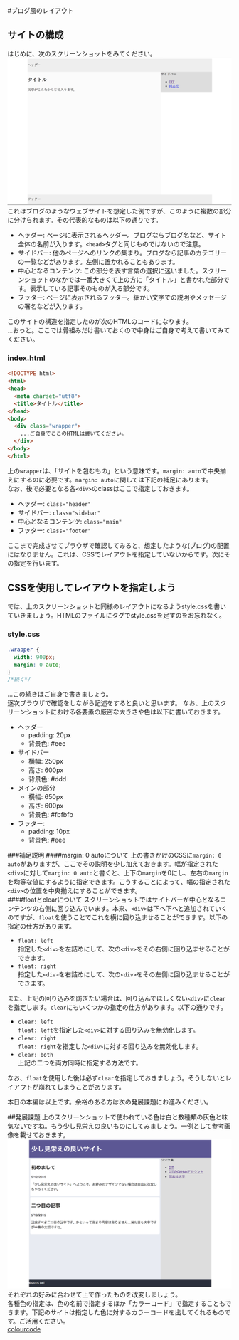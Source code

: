 #ブログ風のレイアウト
## サイトの構成
はじめに、次のスクリーンショットをみてください。
![image](./images/basic_bloglike_layout/1.png)
これはブログのようなウェブサイトを想定した例ですが、このように複数の部分に分けられます。その代表的なものは以下の通りです。

* ヘッダー: ページに表示されるヘッダー。ブログならブログ名など、サイト全体の名前が入ります。`<head>`タグと同じものではないので注意。
* サイドバー: 他のページへのリンクの集まり。ブログなら記事のカテゴリーの一覧などがあります。左側に置かれることもあります。
* 中心となるコンテンツ: この部分を表す言葉の選択に迷いました。スクリーンショットのなかでは一番大きくて上の方に「タイトル」と書かれた部分です。表示している記事そのものが入る部分です。
* フッター: ページに表示されるフッター。細かい文字での説明やメッセージの署名などが入ります。


このサイトの構造を指定したのが次のHTMLのコードになります。  
...おっと。ここでは骨組みだけ書いておくので中身はご自身で考えて書いてみてください。

### index.html
```html
<!DOCTYPE html>
<html>
<head>
  <meta charset="utf8">
  <title>タイトル</title>
</head>
<body>
  <div class="wrapper">
    ...ご自身でここのHTMLは書いてください。
  </div>
</body>
</html>

```
上の`wrapper`は、「サイトを包むもの」という意味です。`margin: auto`で中央揃えにするのに必要です。`margin: auto`に関しては下記の補足にあります。  
なお、後で必要となる各`<div>`のclassはここで指定しておきます。 

* ヘッダー: `class="header"`  
* サイドバー: `class="sidebar"`  
* 中心となるコンテンツ: `class="main"`  
* フッター: `class="footer"`  


ここまで完成させてブラウザで確認してみると、想定したような(ブログ)の配置にはなりません。これは、CSSでレイアウトを指定していないからです。次にその指定を行います。


## CSSを使用してレイアウトを指定しよう
では、上のスクリーンショットと同様のレイアウトになるようstyle.cssを書いていきましょう。HTMLのファイルに<link>タグでstyle.cssを足すのをお忘れなく。

### style.css

```css
.wrapper {
  width: 900px;
  margin: 0 auto;
}
/*続く*/

```
...この続きはご自身で書きましょう。  
逐次ブラウザで確認をしながら記述をすると良いと思います。
なお、上のスクリーンショットにおける各要素の厳密な大きさや色は以下に書いておきます。

* ヘッダー
	* padding: 20px
	* 背景色: #eee
* サイドバー
	* 横幅: 250px
	* 高さ: 600px
	* 背景色: #ddd
* メインの部分
	* 横幅: 650px
	* 高さ: 600px
	* 背景色: #fbfbfb
* フッター:
	* padding: 10px
	* 背景色: #eee  

###補足説明
####margin: 0 autoについて
上の書きかけのCSSに`margin: 0 auto`がありますが、ここでその説明を少し加えておきます。幅が指定された`<div>`に対して`margin: 0 auto`と書くと、上下の`margin`を0にし、左右の`margin`を均等な値にするように指定できます。こうすることによって、幅の指定された`<div>`の位置を中央揃えにすることができます。  
####floatとclearについて
スクリーンショットではサイトバーが中心となるコンテンツの右側に回り込んでいます。本来、`<div>`は下へ下へと追加されていくのですが、`float`を使うことでこれを横に回り込ませることができます。以下の指定の仕方があります。

* `float: left`  
指定した`<div>`を左詰めにして、次の`<div>`をその右側に回り込ませることができます。
* `float: right`  
指定した`<div>`を右詰めにして、次の`<div>`をその左側に回り込ませることができます。 

また、上記の回り込みを防ぎたい場合は、回り込んでほしくない`<div>`に`clear`を指定します。`clear`にもいくつかの指定の仕方があります。以下の通りです。

* `clear: left`  
`float: left`を指定した`<div>`に対する回り込みを無効化します。
* `clear: right`  
`float: right`を指定した`<div>`に対する回り込みを無効化します。
* `clear: both`  
上記の二つを両方同時に指定する方法です。  

なお、`float`を使用した後は必ず`clear`を指定しておきましょう。そうしないとレイアウトが崩れてしまうことがあります。

  
本日の本編は以上です。余裕のある方は次の発展課題にお進みください。

##発展課題
上のスクリーンショットで使われている色は白と数種類の灰色と味気ないですね。もう少し見栄えの良いものにしてみましょう。一例として参考画像を載せておきます。
![image](./images/basic_bloglike_layout/2.png)
それぞれの好みに合わせて上で作ったものを改変しましょう。  
各種色の指定は、色の名前で指定するほか「カラーコード」で指定することもできます。下記のサイトは指定した色に対するカラーコードを出してくれるものです。ご活用ください。  
[colourcode](http://colourco.de/ "colourcode")

